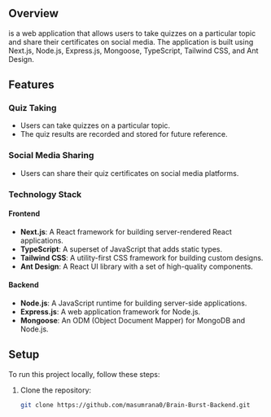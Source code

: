 # <Guiz Gig>

## Overview
<Guiz Gig> is a web application that allows users to take quizzes on a particular topic and share their certificates on social media. The application is built using Next.js, Node.js, Express.js, Mongoose, TypeScript, Tailwind CSS, and Ant Design.

## Features

### Quiz Taking
- Users can take quizzes on a particular topic.
- The quiz results are recorded and stored for future reference.

### Social Media Sharing
- Users can share their quiz certificates on social media platforms.

### Technology Stack

#### Frontend
- **Next.js**: A React framework for building server-rendered React applications.
- **TypeScript**: A superset of JavaScript that adds static types.
- **Tailwind CSS**: A utility-first CSS framework for building custom designs.
- **Ant Design**: A React UI library with a set of high-quality components.

#### Backend
- **Node.js**: A JavaScript runtime for building server-side applications.
- **Express.js**: A web application framework for Node.js.
- **Mongoose**: An ODM (Object Document Mapper) for MongoDB and Node.js.

## Setup
To run this project locally, follow these steps:

1. Clone the repository:
   ```bash
   git clone https://github.com/masumrana0/Brain-Burst-Backend.git